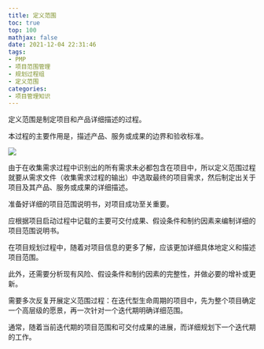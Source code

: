 ```yaml
---
title: 定义范围
toc: true
top: 100
mathjax: false
date: 2021-12-04 22:31:46
tags:
- PMP
- 项目范围管理
- 规划过程组
- 定义范围
categories:
- 项目管理知识
---
```

定义范围是制定项目和产品详细描述的过程。

本过程的主要作用是，描述产品、服务或成果的边界和验收标准。


<img src="https://ddabb.github.io/photos/pmpimages/数据流向图/5.3定义范围.png"/>

由于在收集需求过程中识别出的所有需求未必都包含在项目中，所以定义范围过程就要从需求文件（收集需求过程的输出）中选取最终的项目需求，然后制定出关于项目及其产品、服务或成果的详细描述。

准备好详细的项目范围说明书，对项目成功至关重要。

应根据项目启动过程中记载的主要可交付成果、假设条件和制约因素来编制详细的项目范围说明书。

在项目规划过程中，随着对项目信息的更多了解，应该更加详细具体地定义和描述项目范围。

此外，还需要分析现有风险、假设条件和制约因素的完整性，并做必要的增补或更新。

需要多次反复开展定义范围过程：在迭代型生命周期的项目中，先为整个项目确定一个高层级的愿景，再一次针对一个迭代期明确详细范围。

通常，随着当前迭代期的项目范围和可交付成果的进展，而详细规划下一个迭代期的工作。
